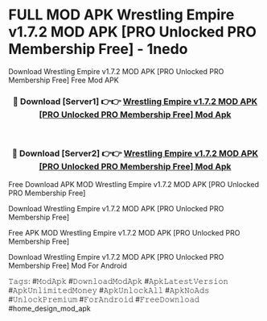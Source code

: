 # FULL MOD APK Wrestling Empire v1.7.2 MOD APK [PRO Unlocked PRO Membership Free] - 1nedo
Download Wrestling Empire v1.7.2 MOD APK [PRO Unlocked PRO Membership Free] Free Mod APK

<div align="center">
<h3>🔴 Download [Server1] 👉👉 <a href="https://apk-comot.site?title=Wrestling_Empire_v1.7.2_MOD_APK_[PRO_Unlocked_PRO_Membership_Free]">Wrestling Empire v1.7.2 MOD APK [PRO Unlocked PRO Membership Free] Mod Apk</a></h3><br>

<h3>🔴 Download [Server2] 👉👉 <a href="https://apk-comot.site?title=Wrestling_Empire_v1.7.2_MOD_APK_[PRO_Unlocked_PRO_Membership_Free]">Wrestling Empire v1.7.2 MOD APK [PRO Unlocked PRO Membership Free] Mod Apk</a></h3>
</div>


Free Download APK MOD Wrestling Empire v1.7.2 MOD APK [PRO Unlocked PRO Membership Free]

Download Wrestling Empire v1.7.2 MOD APK [PRO Unlocked PRO Membership Free] 

Free APK MOD Wrestling Empire v1.7.2 MOD APK [PRO Unlocked PRO Membership Free] 

Download Wrestling Empire v1.7.2 MOD APK [PRO Unlocked PRO Membership Free] Mod For Android

𝚃𝚊𝚐𝚜: #𝙼𝚘𝚍𝙰𝚙𝚔 #𝙳𝚘𝚠𝚗𝚕𝚘𝚊𝚍𝙼𝚘𝚍𝙰𝚙𝚔 #𝙰𝚙𝚔𝙻𝚊𝚝𝚎𝚜𝚝𝚅𝚎𝚛𝚜𝚒𝚘𝚗 #𝙰𝚙𝚔𝚄𝚗𝚕𝚒𝚖𝚒𝚝𝚎𝚍𝙼𝚘𝚗𝚎𝚢 #𝙰𝚙𝚔𝚄𝚗𝚕𝚘𝚌𝚔𝙰𝚕𝚕 #𝙰𝚙𝚔𝙽𝚘𝙰𝚍𝚜 #𝚄𝚗𝚕𝚘𝚌𝚔𝙿𝚛𝚎𝚖𝚒𝚞𝚖 #𝙵𝚘𝚛𝙰𝚗𝚍𝚛𝚘𝚒𝚍 #𝙵𝚛𝚎𝚎𝙳𝚘𝚠𝚗𝚕𝚘𝚊𝚍 #home_design_mod_apk